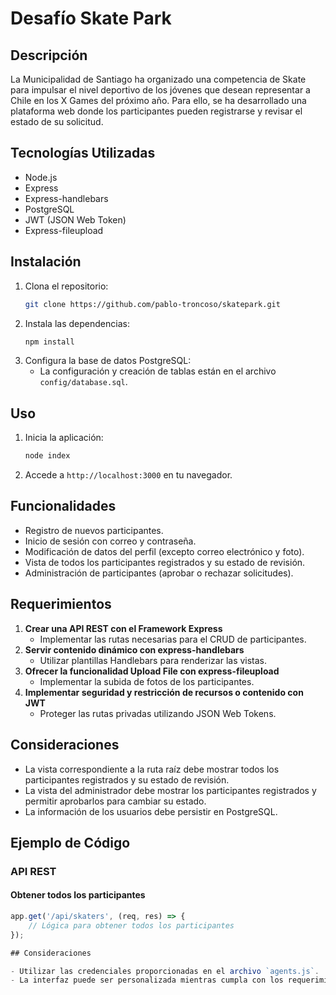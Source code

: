 # Desafío Skate Park

## Descripción

La Municipalidad de Santiago ha organizado una competencia de Skate para impulsar el nivel deportivo de los jóvenes que desean representar a Chile en los X Games del próximo año. Para ello, se ha desarrollado una plataforma web donde los participantes pueden registrarse y revisar el estado de su solicitud.

## Tecnologías Utilizadas

- Node.js
- Express
- Express-handlebars
- PostgreSQL
- JWT (JSON Web Token)
- Express-fileupload

## Instalación

1. Clona el repositorio:
    ```sh
    git clone https://github.com/pablo-troncoso/skatepark.git
    ```
2. Instala las dependencias:
    ```sh
    npm install
    ```
3. Configura la base de datos PostgreSQL:
    - La configuración y creación de tablas están en el archivo `config/database.sql`.

## Uso

1. Inicia la aplicación:
    ```sh
    node index
    ```
2. Accede a `http://localhost:3000` en tu navegador.

## Funcionalidades

- Registro de nuevos participantes.
- Inicio de sesión con correo y contraseña.
- Modificación de datos del perfil (excepto correo electrónico y foto).
- Vista de todos los participantes registrados y su estado de revisión.
- Administración de participantes (aprobar o rechazar solicitudes).

## Requerimientos

1. **Crear una API REST con el Framework Express**
    - Implementar las rutas necesarias para el CRUD de participantes.
2. **Servir contenido dinámico con express-handlebars**
    - Utilizar plantillas Handlebars para renderizar las vistas.
3. **Ofrecer la funcionalidad Upload File con express-fileupload**
    - Implementar la subida de fotos de los participantes.
4. **Implementar seguridad y restricción de recursos o contenido con JWT**
    - Proteger las rutas privadas utilizando JSON Web Tokens.

## Consideraciones

- La vista correspondiente a la ruta raíz debe mostrar todos los participantes registrados y su estado de revisión.
- La vista del administrador debe mostrar los participantes registrados y permitir aprobarlos para cambiar su estado.
- La información de los usuarios debe persistir en PostgreSQL.

## Ejemplo de Código

### API REST

#### Obtener todos los participantes

```javascript
app.get('/api/skaters', (req, res) => {
    // Lógica para obtener todos los participantes
});

## Consideraciones

- Utilizar las credenciales proporcionadas en el archivo `agents.js`.
- La interfaz puede ser personalizada mientras cumpla con los requerimientos.
